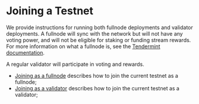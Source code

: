 # Joining a Testnet

We provide instructions for running both fullnode deployments and validator deployments. A
fullnode will sync with the network but will not have any voting power, and will
not be eligible for staking or funding stream rewards. For more information on
what a fullnode is, see the [Tendermint
documentation](https://docs.tendermint.com/v0.35/nodes/#full-node).

A regular validator will participate in voting and rewards.

- [Joining as a fullnode](./join-testnet/fullnode.md) describes how to join the current testnet as a fullnode;
- [Joining as a validator](./join-testnet/validator.md) describes how to join the current testnet as a validator;